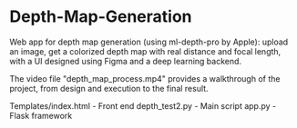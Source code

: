 # Depth-Map-Generation
Web app for depth map generation (using ml-depth-pro by Apple): upload an image, get a colorized depth map with real distance and focal length, with a UI designed using Figma and a deep learning backend.

The video file "depth_map_process.mp4" provides a walkthrough of the project, from design and execution to the final result.

Templates/index.html - Front end
depth_test2.py - Main script
app.py - Flask framework
